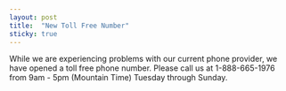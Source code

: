 ```yaml
---
layout: post
title:  "New Toll Free Number"
sticky: true
---
```


While we are experiencing problems with our current phone provider, we have opened a toll free phone number. Please call us at 1-888-665-1976 from 9am - 5pm (Mountain Time) Tuesday through Sunday.